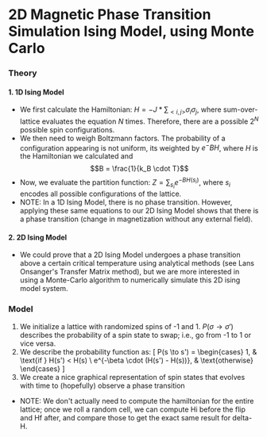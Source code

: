 # 2D Magnetic Phase Transition Simulation Ising Model, using Monte Carlo
### Theory
#### 1. 1D Ising Model
- We first calculate the Hamiltonian: $H=-J * \sum_{<i,j>}\sigma_i\sigma_j$, where
sum-over-lattice evaluates the equation $N$ times. Therefore, there are a possible $2^N$ 
possible spin configurations. 
- We then need to weigh Boltzmann factors. The probability of a configuration appearing is not
uniform, its weighted by $e^-BH$, where $H$ is the Hamiltonian we calculated and $$B = \frac{1}{k_B \cdot T}$$ 
- Now, we evaluate the partition function: $Z = \sum_{s_i}e^{-BH(s_i)}$, where $s_i$ encodes all
possible configurations of the lattice.
- NOTE: In a 1D Ising Model, there is no phase transition. However, applying these same equations to
our 2D Ising Model shows that there is a phase transition (change in magnetization without 
any external field).
#### 2. 2D Ising Model
- We could prove that a 2D Ising Model undergoes a phase transition above a certain critical 
temperature using analytical methods (see Lans Onsanger's Transfer Matrix method), but we 
are more interested in using a Monte-Carlo algorithm to numerically simulate this 2D ising
model system.

### Model
1. We initialize a lattice with randomized spins of -1 and 1. $P(\sigma\to\sigma')$ describes the probability 
of a spin state to swap; i.e., go from -1 to 1 or vice versa.
2. We describe the probability function as:
\[
P(s \to s') =
\begin{cases}
1, & \text{if } H(s') < H(s) \\
e^{-\beta \cdot (H(s') - H(s))}, & \text{otherwise}
\end{cases}
\]
3. We create a nice graphical representation of spin states that evolves with time to (hopefully) 
observe a phase transition
- NOTE: We don't actually need to compute the hamiltonian for the entire lattice; once we roll a
random cell, we can compute Hi before the flip and Hf after, and compare those to get the exact
same result for delta-H.
